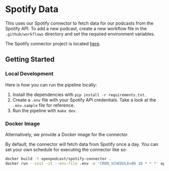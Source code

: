 # Spotify Data

This uses our Spotify connector to fetch data for our podcasts from the Spotify
API. To add a new podcast, create a new workflow file in the `.github/workflows`
directory and set the required environment variables.

The Spotify connector project is located
[here](https://github.com/openpodcast/spotify-connector).

## Getting Started

### Local Development

Here is how you can run the pipeline locally:

1. Install the dependencies with `pip install -r requirements.txt`.
2. Create a `.env` file with your Spotify API credentials.
   Take a look at the `.env.sample` file for reference.
3. Run the pipeline with `make dev`.

### Docker Image

Alternatively, we provide a Docker image for the connector.

By default, the connector will fetch data from Spotify once a day.
You can set your own schedule for executing the connector like so:

```bash
docker build -t openpodcast/spotify-connector .
docker run --init -it --env-file .env -e 'CRON_SCHEDULE=00 10 * * *' openpodcast/spotify-connector
```
